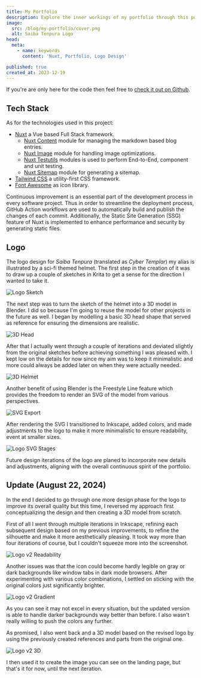 ```yaml
---
title: My Portfolio
description: Explore the inner workings of my portfolio through this post! Dive into the code, gain insight into its tech stack and learn about the logo design process.
image:
  src: /blog/my-portfolio/cover.png
  alt: Saiba Tenpura Logo
head:
  meta:
    - name: keywords
      content: 'Nuxt, Portfolio, Logo Design'

published: true
created_at: 2023-12-19
---
```


If you're are only here for the code then feel free to [check it out on Github](https://github.com/saiba-tenpura/portfolio).

## Tech Stack

As for the technologies used in this project:

- [Nuxt](https://nuxt.com/) a Vue based Full Stack framework.
  - [Nuxt Content](https://content.nuxtjs.org/) module for managing the markdown based blog entries.
  - [Nuxt Image](https://image.nuxtjs.org/) module for handling image optimizations.
  - [Nuxt Testutils](https://nuxt.com/docs/getting-started/testing) modules is used to perform End-to-End, component and unit testing.
  - [Nuxt Sitemap](https://nuxtseo.com/sitemap/getting-started/installation) module for generating a sitemap.
- [Tailwind CSS](https://tailwindcss.com/) a utility-first CSS framework.
- [Font Awesome](https://fontawesome.com/) as icon library.

Continuous improvement is an essential part of the development process in every software project. Thus in order to streamline the deployment process, GitHub Action workflows are used to automatically build and publish the changes of each commit. Additionally, the Static Site Generation (SSG) feature of Nuxt is implemented to enhance performance and security by generating static files.

## Logo

The logo design for _Saiba Tenpura_ (translated as _Cyber Templar_) my alias is illustrated by a sci-fi themed helmet. The first step in the creation of it was to draw up a couple of sketches in Krita to get a sense for the direction I wanted to take it.

![Logo Sketch](/blog/my-portfolio/logo-sketch.png)

The next step was to turn the sketch of the helmet into a 3D model in Blender. I did so because I'm going to reuse the model for other projects in the future as well. I began by modelling a basic 3D head shape that served as reference for ensuring the dimensions are realistic.

![3D Head](/blog/my-portfolio/3d-head.png)

After that I actually went through a couple of iterations and deviated slightly from the original sketches before achieving something I was pleased with. I kept low on the details for now since my aim was to keep it minimalistic and more could always be added later on when they were actually needed.

![3D Helmet](/blog/my-portfolio/3d-helmet.png)

Another benefit of using Blender is the Freestyle Line feature which provides the freedom to render an SVG of the model from various perspectives.

![SVG Export](/blog/my-portfolio/svg-export.png)

After rendering the SVG I transitioned to Inkscape, added colors, and made adjustments to the logo to make it more minimalistic to ensure readability, event at smaller sizes.

![Logo SVG Stages](/blog/my-portfolio/logo-svg-stages.png)

Future design iterations of the logo are planed to incorporate new details and adjustments, aligning with the overall continuous spirit of the portfolio.

## Update (August 22, 2024)

In the end I decided to go through one more design phase for the logo to improve its overall quality but this time, I reversed my approach first conceptualizing the design and then creating a 3D model from scratch.

First of all I went through multiple iterations in Inkscape, refining each subsequent design based on my previous improvements, to refine the silhouette and make it more aesthetically pleasing. It took way more than four iterations of course, but I couldn't squeeze more into the screenshot.

![Logo v2 Readability](/blog/my-portfolio/logo-v2-readability.png)

Another issues was that the icon could become hardly legible on gray or dark backgrounds like window tabs in dark mode browsers. After experimenting with various color combinations, I settled on sticking with the original colors just significantly brighter.

![Logo v2 Gradient](/blog/my-portfolio/logo-v2-gradient.png)

As you can see it may not excel in every situation, but the updated version is able to handle darker backgrounds way better than before. I also wasn't really willing to push the colors any further.

As promised, I also went back and a 3D model based on the revised logo by using the previously created references and parts from the original one.

![Logo v2 3D](/blog/my-portfolio/logo-v2-3d.png)

I then used it to create the image you can see on the landing page, but that's it for now, until the next iteration.
